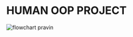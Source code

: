 # HUMAN OOP PROJECT

![flowchart pravin](https://user-images.githubusercontent.com/110179866/182887073-36676b19-dd78-418e-a9a6-3381474ebe1b.jpeg)
